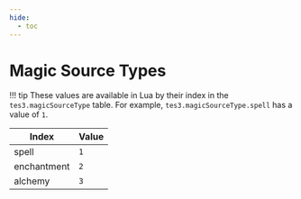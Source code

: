 ```yaml
---
hide:
  - toc
---
```


# Magic Source Types

!!! tip
	These values are available in Lua by their index in the `tes3.magicSourceType` table. For example, `tes3.magicSourceType.spell` has a value of `1`.

Index       | Value
----------- | -----
spell       | `1`
enchantment | `2`
alchemy     | `3`
